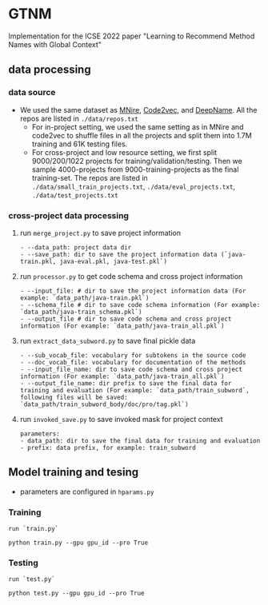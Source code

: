 # GTNM
Implementation for the ICSE 2022 paper "Learning to Recommend Method Names with Global Context"

## data processing
### data source
- We used the same dataset as [MNire](https://dl.acm.org/doi/pdf/10.1145/3377811.3380926), [Code2vec](https://arxiv.org/pdf/1803.09473.pdf), and [DeepName](https://arxiv.org/pdf/2103.00269.pdf). All the repos are listed in `./data/repos.txt`
    - For in-project setting, we used the same setting as in MNire and code2vec to shuffle files in all the projects and split them into 1.7M training and 61K testing files.
    - For cross-project and low resource setting, we first split 9000/200/1022 projects for training/validation/testing. Then we sample 4000-projects from 9000-training-projects as the final training-set. The repos are listed in `./data/small_train_projects.txt`, `./data/eval_projects.txt`,  `./data/test_projects.txt`

### cross-project data processing   

1. run `merge_project.py` to save project information
    ```
    - --data_path: project data dir
    - --save_path: dir to save the project information data (`java-train.pkl, java-eval.pkl, java-test.pkl`)
    ```

2. run `processor.py` to get code schema and cross project information
    ```
    - --input_file: # dir to save the project information data (For example: `data_path/java-train.pkl`)
    - --schema_file # dir to save code schema information (For example: `data_path/java-train_schema.pkl`)
    - --output_file # dir to save code schema and cross project information (For example: `data_path/java-train_all.pkl`)
    ```

3. run `extract_data_subword.py` to save final pickle data
    ```
    - --sub_vocab_file: vocabulary for subtokens in the source code 
    - --doc_vocab_file: vocabulary for documentation of the methods
    - --input_file_name: dir to save code schema and cross project information (For example: `data_path/java-train_all.pkl`)
    - --output_file_name: dir prefix to save the final data for training and evaluation (For example: `data_path/train_subword`, following files will be saved:  `data_path/train_subword_body/doc/pro/tag.pkl`)
    ```

4. run `invoked_save.py` to save invoked mask for project context
    ```
    parameters:
    - data_path: dir to save the final data for training and evaluation
    - prefix: data prefix, for example: train_subword
    ```

## Model training and tesing
- parameters are configured in `hparams.py`

### Training

    run `train.py`

    python train.py --gpu gpu_id --pro True

### Testing
    run `test.py`

    python test.py --gpu gpu_id --pro True

